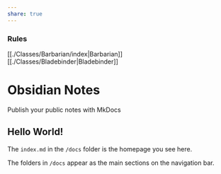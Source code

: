 ```yaml
---
share: true
---
```

### Rules


[[./Classes/Barbarian/index|Barbarian]]
[[./Classes/Bladebinder|Bladebinder]]


# Obsidian Notes

Publish your public notes with MkDocs

## Hello World!

The `index.md` in the `/docs` folder is the homepage you see here.

The folders in `/docs` appear as the main sections on the navigation bar.
